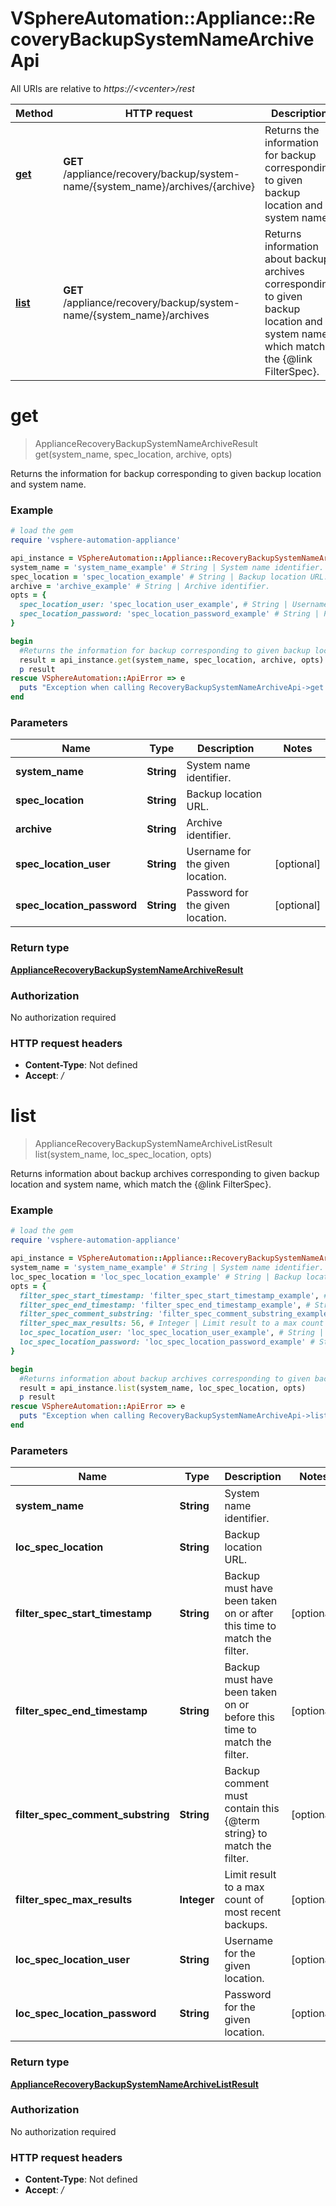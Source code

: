 # VSphereAutomation::Appliance::RecoveryBackupSystemNameArchiveApi

All URIs are relative to *https://&lt;vcenter&gt;/rest*

Method | HTTP request | Description
------------- | ------------- | -------------
[**get**](RecoveryBackupSystemNameArchiveApi.md#get) | **GET** /appliance/recovery/backup/system-name/{system_name}/archives/{archive} | Returns the information for backup corresponding to given backup location and system name.
[**list**](RecoveryBackupSystemNameArchiveApi.md#list) | **GET** /appliance/recovery/backup/system-name/{system_name}/archives | Returns information about backup archives corresponding to given backup location and system name, which match the {@link FilterSpec}.


# **get**
> ApplianceRecoveryBackupSystemNameArchiveResult get(system_name, spec_location, archive, opts)

Returns the information for backup corresponding to given backup location and system name.

### Example
```ruby
# load the gem
require 'vsphere-automation-appliance'

api_instance = VSphereAutomation::Appliance::RecoveryBackupSystemNameArchiveApi.new
system_name = 'system_name_example' # String | System name identifier.
spec_location = 'spec_location_example' # String | Backup location URL.
archive = 'archive_example' # String | Archive identifier.
opts = {
  spec_location_user: 'spec_location_user_example', # String | Username for the given location.
  spec_location_password: 'spec_location_password_example' # String | Password for the given location.
}

begin
  #Returns the information for backup corresponding to given backup location and system name.
  result = api_instance.get(system_name, spec_location, archive, opts)
  p result
rescue VSphereAutomation::ApiError => e
  puts "Exception when calling RecoveryBackupSystemNameArchiveApi->get: #{e}"
end
```

### Parameters

Name | Type | Description  | Notes
------------- | ------------- | ------------- | -------------
 **system_name** | **String**| System name identifier. | 
 **spec_location** | **String**| Backup location URL. | 
 **archive** | **String**| Archive identifier. | 
 **spec_location_user** | **String**| Username for the given location. | [optional] 
 **spec_location_password** | **String**| Password for the given location. | [optional] 

### Return type

[**ApplianceRecoveryBackupSystemNameArchiveResult**](ApplianceRecoveryBackupSystemNameArchiveResult.md)

### Authorization

No authorization required

### HTTP request headers

 - **Content-Type**: Not defined
 - **Accept**: */*



# **list**
> ApplianceRecoveryBackupSystemNameArchiveListResult list(system_name, loc_spec_location, opts)

Returns information about backup archives corresponding to given backup location and system name, which match the {@link FilterSpec}.

### Example
```ruby
# load the gem
require 'vsphere-automation-appliance'

api_instance = VSphereAutomation::Appliance::RecoveryBackupSystemNameArchiveApi.new
system_name = 'system_name_example' # String | System name identifier.
loc_spec_location = 'loc_spec_location_example' # String | Backup location URL.
opts = {
  filter_spec_start_timestamp: 'filter_spec_start_timestamp_example', # String | Backup must have been taken on or after this time to match the filter.
  filter_spec_end_timestamp: 'filter_spec_end_timestamp_example', # String | Backup must have been taken on or before this time to match the filter.
  filter_spec_comment_substring: 'filter_spec_comment_substring_example', # String | Backup comment must contain this {@term string} to match the filter.
  filter_spec_max_results: 56, # Integer | Limit result to a max count of most recent backups.
  loc_spec_location_user: 'loc_spec_location_user_example', # String | Username for the given location.
  loc_spec_location_password: 'loc_spec_location_password_example' # String | Password for the given location.
}

begin
  #Returns information about backup archives corresponding to given backup location and system name, which match the {@link FilterSpec}.
  result = api_instance.list(system_name, loc_spec_location, opts)
  p result
rescue VSphereAutomation::ApiError => e
  puts "Exception when calling RecoveryBackupSystemNameArchiveApi->list: #{e}"
end
```

### Parameters

Name | Type | Description  | Notes
------------- | ------------- | ------------- | -------------
 **system_name** | **String**| System name identifier. | 
 **loc_spec_location** | **String**| Backup location URL. | 
 **filter_spec_start_timestamp** | **String**| Backup must have been taken on or after this time to match the filter. | [optional] 
 **filter_spec_end_timestamp** | **String**| Backup must have been taken on or before this time to match the filter. | [optional] 
 **filter_spec_comment_substring** | **String**| Backup comment must contain this {@term string} to match the filter. | [optional] 
 **filter_spec_max_results** | **Integer**| Limit result to a max count of most recent backups. | [optional] 
 **loc_spec_location_user** | **String**| Username for the given location. | [optional] 
 **loc_spec_location_password** | **String**| Password for the given location. | [optional] 

### Return type

[**ApplianceRecoveryBackupSystemNameArchiveListResult**](ApplianceRecoveryBackupSystemNameArchiveListResult.md)

### Authorization

No authorization required

### HTTP request headers

 - **Content-Type**: Not defined
 - **Accept**: */*



